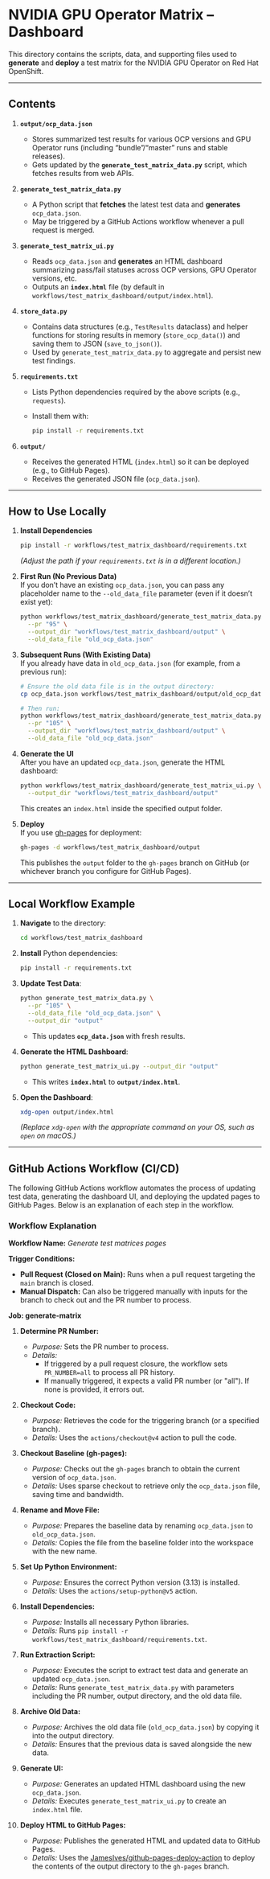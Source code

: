 
# NVIDIA GPU Operator Matrix – Dashboard

This directory contains the scripts, data, and supporting files used to **generate** and **deploy** a test matrix for the NVIDIA GPU Operator on Red Hat OpenShift.

---

## Contents

1. **`output/ocp_data.json`**  
   - Stores summarized test results for various OCP versions and GPU Operator runs (including “bundle”/“master” runs and stable releases).  
   - Gets updated by the **`generate_test_matrix_data.py`** script, which fetches results from web APIs.

2. **`generate_test_matrix_data.py`**  
   - A Python script that **fetches** the latest test data and **generates** `ocp_data.json`.  
   - May be triggered by a GitHub Actions workflow whenever a pull request is merged.

3. **`generate_test_matrix_ui.py`**  
   - Reads `ocp_data.json` and **generates** an HTML dashboard summarizing pass/fail statuses across OCP versions, GPU Operator versions, etc.  
   - Outputs an **`index.html`** file (by default in `workflows/test_matrix_dashboard/output/index.html`).

4. **`store_data.py`**  
   - Contains data structures (e.g., `TestResults` dataclass) and helper functions for storing results in memory (`store_ocp_data()`) and saving them to JSON (`save_to_json()`).  
   - Used by `generate_test_matrix_data.py` to aggregate and persist new test findings.

5. **`requirements.txt`**  
   - Lists Python dependencies required by the above scripts (e.g., `requests`).  

   - Install them with:
     ```bash
     pip install -r requirements.txt
     ```

6. **`output/`**  
   - Receives the generated HTML (`index.html`) so it can be deployed (e.g., to GitHub Pages).  
   - Receives the generated JSON file (`ocp_data.json`).

---

## How to Use Locally

1. **Install Dependencies**  
   ```bash
   pip install -r workflows/test_matrix_dashboard/requirements.txt
   ```
   *(Adjust the path if your `requirements.txt` is in a different location.)*

2. **First Run (No Previous Data)**  
   If you don’t have an existing `ocp_data.json`, you can pass any placeholder name to the `--old_data_file` parameter (even if it doesn’t exist yet):
   ```bash
   python workflows/test_matrix_dashboard/generate_test_matrix_data.py \
     --pr "95" \
     --output_dir "workflows/test_matrix_dashboard/output" \
     --old_data_file "old_ocp_data.json"
   ```

3. **Subsequent Runs (With Existing Data)**  
   If you already have data in `old_ocp_data.json` (for example, from a previous run):
   ```bash
   # Ensure the old data file is in the output directory:
   cp ocp_data.json workflows/test_matrix_dashboard/output/old_ocp_data.json

   # Then run:
   python workflows/test_matrix_dashboard/generate_test_matrix_data.py \
     --pr "105" \
     --output_dir "workflows/test_matrix_dashboard/output" \
     --old_data_file "old_ocp_data.json"
   ```

4. **Generate the UI**  
   After you have an updated `ocp_data.json`, generate the HTML dashboard:
   ```bash
   python workflows/test_matrix_dashboard/generate_test_matrix_ui.py \
     --output_dir "workflows/test_matrix_dashboard/output"
   ```
   This creates an `index.html` inside the specified output folder.

5. **Deploy**  
   If you use [gh-pages](https://www.npmjs.com/package/gh-pages) for deployment:
   ```bash
   gh-pages -d workflows/test_matrix_dashboard/output
   ```
   This publishes the `output` folder to the `gh-pages` branch on GitHub (or whichever branch you configure for GitHub Pages).

---

## Local Workflow Example

1. **Navigate** to the directory:
   ```bash
   cd workflows/test_matrix_dashboard

   ```
2. **Install** Python dependencies:
   ```bash
   pip install -r requirements.txt
   ```

3. **Update Test Data**:
   ```bash
   python generate_test_matrix_data.py \
     --pr "105" \
     --old_data_file "old_ocp_data.json" \
     --output_dir "output"
   ```
   - This updates **`ocp_data.json`** with fresh results.
4. **Generate the HTML Dashboard**:
   ```bash
   python generate_test_matrix_ui.py --output_dir "output"
   ```
   - This writes **`index.html`** to **`output/index.html`**.
5. **Open the Dashboard**:
   ```bash
   xdg-open output/index.html
   ```
   *(Replace `xdg-open` with the appropriate command on your OS, such as `open` on macOS.)*

---

## GitHub Actions Workflow (CI/CD)

The following GitHub Actions workflow automates the process of updating test data, generating the dashboard UI, and deploying the updated pages to GitHub Pages. Below is an explanation of each step in the workflow.

### Workflow Explanation

**Workflow Name:** *Generate test matrices pages*

**Trigger Conditions:**
- **Pull Request (Closed on Main):** Runs when a pull request targeting the `main` branch is closed.
- **Manual Dispatch:** Can also be triggered manually with inputs for the branch to check out and the PR number to process.

**Job: generate-matrix**

1. **Determine PR Number:**  
   - *Purpose:* Sets the PR number to process.  
   - *Details:*  
     - If triggered by a pull request closure, the workflow sets `PR_NUMBER=all` to process all PR history.  
     - If manually triggered, it expects a valid PR number (or "all"). If none is provided, it errors out.

2. **Checkout Code:**  
   - *Purpose:* Retrieves the code for the triggering branch (or a specified branch).  
   - *Details:* Uses the `actions/checkout@v4` action to pull the code.

3. **Checkout Baseline (gh-pages):**  
   - *Purpose:* Checks out the `gh-pages` branch to obtain the current version of `ocp_data.json`.  
   - *Details:* Uses sparse checkout to retrieve only the `ocp_data.json` file, saving time and bandwidth.

4. **Rename and Move File:**  
   - *Purpose:* Prepares the baseline data by renaming `ocp_data.json` to `old_ocp_data.json`.  
   - *Details:* Copies the file from the baseline folder into the workspace with the new name.

5. **Set Up Python Environment:**  
   - *Purpose:* Ensures the correct Python version (3.13) is installed.  
   - *Details:* Uses the `actions/setup-python@v5` action.

6. **Install Dependencies:**  
   - *Purpose:* Installs all necessary Python libraries.  
   - *Details:* Runs `pip install -r workflows/test_matrix_dashboard/requirements.txt`.

7. **Run Extraction Script:**  
   - *Purpose:* Executes the script to extract test data and generate an updated `ocp_data.json`.  
   - *Details:* Runs `generate_test_matrix_data.py` with parameters including the PR number, output directory, and the old data file.

8. **Archive Old Data:**  
   - *Purpose:* Archives the old data file (`old_ocp_data.json`) by copying it into the output directory.  
   - *Details:* Ensures that the previous data is saved alongside the new data.

9. **Generate UI:**  
   - *Purpose:* Generates an updated HTML dashboard using the new `ocp_data.json`.  
   - *Details:* Executes `generate_test_matrix_ui.py` to create an `index.html` file.

10. **Deploy HTML to GitHub Pages:**  
    - *Purpose:* Publishes the generated HTML and updated data to GitHub Pages.  
    - *Details:* Uses the [JamesIves/github-pages-deploy-action](https://github.com/JamesIves/github-pages-deploy-action) to deploy the contents of the output directory to the `gh-pages` branch.

